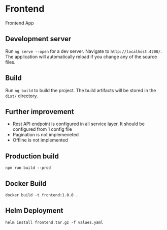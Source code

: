 # Frontend

Frontend App 

## Development server

Run `ng serve --open` for a dev server. Navigate to `http://localhost:4200/`. The application will automatically reload if you change any of the source files.

## Build

Run `ng build` to build the project. The build artifacts will be stored in the `dist/` directory.

## Further improvement

- Rest API endpoint is configured in all service layer. It should be configured from 1 config file
- Pagination is not implemeneted
- Offline is not implemented

## Production build

```shell
npm run build --prod
```

## Docker Build

```shell
docker build -t frontend:1.0.0 .
```

## Helm Deployment

```shell
helm install frontend.tar.gz -f values.yaml
```